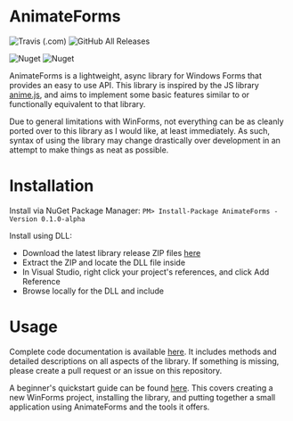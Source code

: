 # AnimateForms

![Travis (.com)](https://img.shields.io/travis/com/SDBagel/AnimateForms.svg?style=flat-square) ![GitHub All Releases](https://img.shields.io/github/downloads/SDBagel/AnimateForms/total.svg?style=flat-square)

![Nuget](https://img.shields.io/nuget/v/AnimateForms.svg?style=flat-square)  ![Nuget](https://img.shields.io/nuget/dt/AnimateForms.svg?label=nuget%20downloads&style=flat-square)

AnimateForms is a lightweight, async library for Windows Forms that provides an easy to use API. This library is inspired by the JS library [anime.js](https://animejs.com), and aims to implement some basic features similar to or functionally equivalent to that library.

Due to general limitations with WinForms, not everything can be as cleanly ported over to this library as I would like, at least immediately. As such, syntax of using the library may change drastically over development in an attempt to make things as neat as possible.

# Installation

Install via NuGet Package Manager: `PM> Install-Package AnimateForms -Version 0.1.0-alpha`

Install using DLL:
- Download the latest library release ZIP files [here](https://github.com/SDBagel/AnimateForms/releases)
- Extract the ZIP and locate the DLL file inside
- In Visual Studio, right click your project's references, and click Add Reference
- Browse locally for the DLL and include

# Usage

Complete code documentation is available [here](https://sdbagel.github.io/AnimateForms/). It includes methods and detailed descriptions on all aspects of the library. If something is missing, please create a pull request or an issue on this repository.

A beginner's quickstart guide can be found [here](https://sdbagel.github.io/AnimateForms/Quickstart/). This covers creating a new WinForms project, installing the library, and putting together a small application using AnimateForms and the tools it offers.
